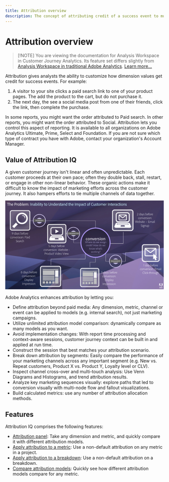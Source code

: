 ```yaml
---
title: Attribution overview
description: The concept of attributing credit of a success event to multiple dimension values.
---
```


# Attribution overview

>[!NOTE] You are viewing the documentation for Analysis Workspace in Customer Journey Analytics. Its feature set differs slightly from [Analysis Workspace in traditional Adobe Analytics](https://docs.adobe.com/content/help/en/analytics/analyze/analysis-workspace/home.html). [Learn more...](/help/getting-started/cja-aa.md)

Attribution gives analysts the ability to customize how dimension values get credit for success events. For example:

1. A visitor to your site clicks a paid search link to one of your product pages. The add the product to the cart, but do not purchase it.
2. The next day, the see a social media post from one of their friends, click the link, then complete the purchase.

In some reports, you might want the order attributed to Paid search. In other reports, you might want the order attributed to Social. Attribution lets you control this aspect of reporting. It is available to all organizations on Adobe Analytics Ultimate, Prime, Select and Foundation. If you are not sure which type of contract you have with Adobe, contact your organization's Account Manager.

## Value of Attribution IQ

A given customer journey isn't linear and often unpredictable. Each customer proceeds at their own pace; often they double back, stall, restart, or engage in other non-linear behavior. These organic actions make it difficult to know the impact of marketing efforts across the customer journey. It also hampers efforts to tie multiple channels of data together.

![Attribution IQ problem](assets/attribution_iq_problem.png)

Adobe Analytics enhances attribution by letting you:

* Define attribution beyond paid media: Any dimension, metric, channel or event can be applied to models (e.g. internal search), not just marketing campaigns.
* Utilize unlimited attribution model comparison: dynamically compare as many models as you want.
* Avoid implementation changes: With report time processing and context-aware sessions, customer journey context can be built in and applied at run time.
* Construct the session that best matches your attribution scenario.
* Break down attribution by segments: Easily compare the performance of your marketing channels across any important segment (e.g. New vs. Repeat customers, Product X vs. Product Y, Loyalty level or CLV).
* Inspect channel cross-over and multi-touch analysis: Use Venn Diagrams and Histograms, and trend attribution results.
* Analyze key marketing sequences visually: explore paths that led to conversion visually with multi-node flow and fallout visualizations.
* Build calculated metrics: use any number of attribution allocation methods.

## Features

Attribution IQ comprises the following features:

* [Attribution panel](../c-panels/attribution.md): Take any dimension and metric, and quickly compare it with different attribution models.
* [Apply attribution to a metric](../build-workspace-project/column-row-settings/column-settings.md): Use a non-default attribution on any metric in a project.
* [Apply attribution to a breakdown](/help/components/dimensions/t-breakdown-fa.md): Use a non-default attribution on a breakdown. 
* [Compare attribution models](/help/components/apply-create-metrics.md): Quickly see how different attribution models compare for any metric.
